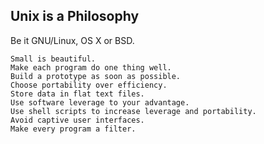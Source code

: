## Unix is a Philosophy

Be it GNU/Linux, OS X or BSD. 

```
Small is beautiful.
Make each program do one thing well.
Build a prototype as soon as possible.
Choose portability over efficiency.
Store data in flat text files.
Use software leverage to your advantage.
Use shell scripts to increase leverage and portability.
Avoid captive user interfaces.
Make every program a filter.
```



[Unix Philosophy]: https://en.wikipedia.org/wiki/Unix_philosophy